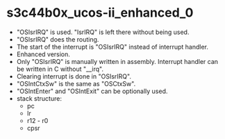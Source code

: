 # s3c44b0x_ucos-ii_enhanced_0

* "OSIsrIRQ" is used. "IsrIRQ" is left there without being used.
* "OSIsrIRQ" does the routing.
* The start of the interrupt is "OSIsrIRQ" instead of interrupt handler.
* Enhanced version.
* Only "OSIsrIRQ" is manually written in assembly. Interrupt handler can be written in C without "__irq".
* Clearing interrupt is done in "OSIsrIRQ".
* "OSIntCtxSw" is the same as "OSCtxSw".
* "OSIntEnter" and "OSIntExit" can be optionally used.
* stack structure:
	* pc
	* lr
	* r12 - r0
	* cpsr
